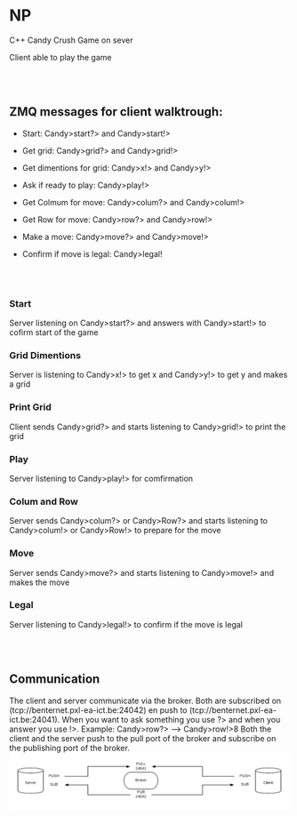 # NP

C++ Candy Crush Game on sever

Client able to play the game

<br/><br/>

## ZMQ messages for client walktrough:

* Start: Candy>start?> and Candy>start!>

* Get grid: Candy>grid?> and Candy>grid!>

* Get dimentions for grid: Candy>x!> and Candy>y!>

* Ask if ready to play: Candy>play!>

* Get Colmum for move: Candy>colum?> and Candy>colum!>

* Get Row for move: Candy>row?> and Candy>row!>

* Make a move: Candy>move?> and Candy>move!>

* Confirm if move is legal: Candy>legal!

<br/><br/>

### Start
Server listening on Candy>start?> and answers with Candy>start!> to cofirm start of the game
### Grid Dimentions
Server is listening to Candy>x!> to get x and Candy>y!> to get y and makes a grid
### Print Grid
Client sends Candy>grid?> and starts listening to Candy>grid!> to print the grid
### Play
Server listening to Candy>play!> for comfirmation
### Colum and Row
Server sends Candy>colum?> or Candy>Row?> and starts listening to Candy>colum!> or Candy>Row!> to prepare for the move
### Move
Server sends Candy>move?> and starts listening to Candy>move!> and makes the move
### Legal
Server listening to Candy>legal!> to confirm if the move is legal

<br/><br/>

## Communication
The client and server communicate via the broker. Both are subscribed on (tcp://benternet.pxl-ea-ict.be:24042) en push to (tcp://benternet.pxl-ea-ict.be:24041).
When you want to ask something you use ?> and when you answer you use !>. Example: Candy>row?> -->  Candy>row!>8
Both the client and the server push to the pull port of the broker and subscribe on the publishing port of the broker.
![FlowChart](https://github.com/eknaepen/NP/blob/master/FlowChart/NP.png)
